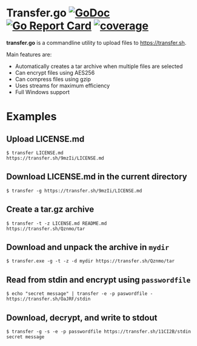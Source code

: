 
# Transfer.go [![GoDoc](https://godoc.org/github.com/Hnz/transfer?status.svg)](https://godoc.org/github.com/Hnz/transfer) [![Go Report Card](https://goreportcard.com/badge/github.com/Hnz/transfer)](https://goreportcard.com/report/github.com/Hnz/transfer) [![coverage](https://img.shields.io/codacy/coverage/c44df2d9c89a4809896914fd1a40bedd.svg)](https://gocover.io/github.com/hnz/transfer)

**transfer.go** is a commandline utility to upload files to https://transfer.sh.

Main features are:

- Automatically creates a tar archive when multiple files are selected
- Can encrypt files using AES256
- Can compress files using gzip
- Uses streams for maximum efficiency
- Full Windows support

# Examples

## Upload LICENSE.md
    $ transfer LICENSE.md
    https://transfer.sh/9mzIi/LICENSE.md

## Download LICENSE.md in the current directory
    $ transfer -g https://transfer.sh/9mzIi/LICENSE.md

## Create a tar.gz archive
    $ transfer -t -z LICENSE.md README.md
    https://transfer.sh/Qznmo/tar

## Download and unpack the archive in `mydir`
    $ transfer.exe -g -t -z -d mydir https://transfer.sh/Qznmo/tar

## Read from stdin and encrypt using `passwordfile`
    $ echo "secret message" | transfer -e -p paswordfile -
    https://transfer.sh/OaJRF/stdin

## Download, decrypt, and write to stdout
    $ transfer -g -s -e -p passwordfile https://transfer.sh/11CI2B/stdin
    secret message
